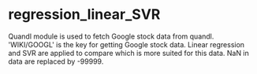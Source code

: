 # regression_linear_SVR
Quandl module is used to fetch Google stock data from quandl.
'WIKI/GOOGL' is the key for getting Google stock data.
Linear regression and SVR are applied to compare which is more suited for this data.
NaN in data are replaced by -99999.
